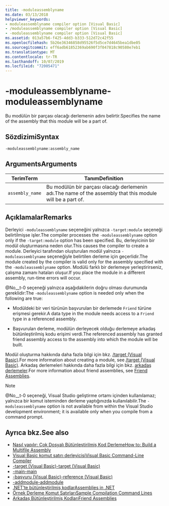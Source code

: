 ```yaml
---
title: -moduleassemblyname
ms.date: 03/13/2018
helpviewer_keywords:
- moduleassemblyname compiler option [Visual Basic]
- /moduleassemblyname compiler option [Visual Basic]
- -moduleassemblyname compiler option [Visual Basic]
ms.assetid: 013a57b6-f425-4dd3-b333-512d72c42f55
ms.openlocfilehash: 5b26e36346858d95526f5d5ce7d4645bea1dbe05
ms.sourcegitcommit: eff6adb61852369ab690f3f047818c90580e7eb1
ms.translationtype: MT
ms.contentlocale: tr-TR
ms.lasthandoff: 10/07/2019
ms.locfileid: "72005471"
---
```

# <a name="-moduleassemblyname"></a><span data-ttu-id="390f5-102">-moduleassemblyname</span><span class="sxs-lookup"><span data-stu-id="390f5-102">-moduleassemblyname</span></span>
<span data-ttu-id="390f5-103">Bu modülün bir parçası olacağı derlemenin adını belirtir.</span><span class="sxs-lookup"><span data-stu-id="390f5-103">Specifies the name of the assembly that this module will be a part of.</span></span>  
  
## <a name="syntax"></a><span data-ttu-id="390f5-104">Sözdizimi</span><span class="sxs-lookup"><span data-stu-id="390f5-104">Syntax</span></span>  
  
```console  
-moduleassemblyname:assembly_name  
```  
  
## <a name="arguments"></a><span data-ttu-id="390f5-105">Arguments</span><span class="sxs-lookup"><span data-stu-id="390f5-105">Arguments</span></span>  
  
|<span data-ttu-id="390f5-106">Terim</span><span class="sxs-lookup"><span data-stu-id="390f5-106">Term</span></span>|<span data-ttu-id="390f5-107">Tanım</span><span class="sxs-lookup"><span data-stu-id="390f5-107">Definition</span></span>|  
|---|---|  
|`assembly_name`|<span data-ttu-id="390f5-108">Bu modülün bir parçası olacağı derlemenin adı.</span><span class="sxs-lookup"><span data-stu-id="390f5-108">The name of the assembly that this module will be a part of.</span></span>|  
  
## <a name="remarks"></a><span data-ttu-id="390f5-109">Açıklamalar</span><span class="sxs-lookup"><span data-stu-id="390f5-109">Remarks</span></span>  
 <span data-ttu-id="390f5-110">Derleyici `-moduleassemblyname` seçeneğini yalnızca `-target:module` seçeneği belirtilmişse işler.</span><span class="sxs-lookup"><span data-stu-id="390f5-110">The compiler processes the `-moduleassemblyname` option only if the `-target:module` option has been specified.</span></span> <span data-ttu-id="390f5-111">Bu, derleyicinin bir modül oluşturmasına neden olur.</span><span class="sxs-lookup"><span data-stu-id="390f5-111">This causes the compiler to create a module.</span></span> <span data-ttu-id="390f5-112">Derleyici tarafından oluşturulan modül yalnızca `-moduleassemblyname` seçeneğiyle belirtilen derleme için geçerlidir.</span><span class="sxs-lookup"><span data-stu-id="390f5-112">The module created by the compiler is valid only for the assembly specified with the `-moduleassemblyname` option.</span></span> <span data-ttu-id="390f5-113">Modülü farklı bir derlemeye yerleştirirseniz, çalışma zamanı hataları oluşur.</span><span class="sxs-lookup"><span data-stu-id="390f5-113">If you place the module in a different assembly, run-time errors will occur.</span></span>  
  
 <span data-ttu-id="390f5-114">@No__t-0 seçeneği yalnızca aşağıdakilerin doğru olması durumunda gereklidir:</span><span class="sxs-lookup"><span data-stu-id="390f5-114">The `-moduleassemblyname` option is needed only when the following are true:</span></span>  
  
- <span data-ttu-id="390f5-115">Modüldeki bir veri türünün başvurulan bir derlemede `Friend` türüne erişmesi gerekir.</span><span class="sxs-lookup"><span data-stu-id="390f5-115">A data type in the module needs access to a `Friend` type in a referenced assembly.</span></span>  
  
- <span data-ttu-id="390f5-116">Başvurulan derleme, modülün derleyecek olduğu derlemeye arkadaş bütünleştirilmiş kodu erişimi verdi.</span><span class="sxs-lookup"><span data-stu-id="390f5-116">The referenced assembly has granted friend assembly access to the assembly into which the module will be built.</span></span>  
  
 <span data-ttu-id="390f5-117">Modül oluşturma hakkında daha fazla bilgi için bkz. [/target (Visual Basic)](../../../visual-basic/reference/command-line-compiler/target.md).</span><span class="sxs-lookup"><span data-stu-id="390f5-117">For more information about creating a module, see [/target (Visual Basic)](../../../visual-basic/reference/command-line-compiler/target.md).</span></span> <span data-ttu-id="390f5-118">Arkadaş derlemeleri hakkında daha fazla bilgi için bkz. [arkadaş derlemeler](../../../standard/assembly/friend.md).</span><span class="sxs-lookup"><span data-stu-id="390f5-118">For more information about friend assemblies, see [Friend Assemblies](../../../standard/assembly/friend.md).</span></span>  
  
> [!NOTE]
> <span data-ttu-id="390f5-119">@No__t-0 seçeneği, Visual Studio geliştirme ortamı içinden kullanılamaz; yalnızca bir komut isteminden derleme yaptığınızda kullanılabilir.</span><span class="sxs-lookup"><span data-stu-id="390f5-119">The `-moduleassemblyname` option is not available from within the Visual Studio development environment; it is available only when you compile from a command prompt.</span></span>  
  
## <a name="see-also"></a><span data-ttu-id="390f5-120">Ayrıca bkz.</span><span class="sxs-lookup"><span data-stu-id="390f5-120">See also</span></span>

- [<span data-ttu-id="390f5-121">Nasıl yapılır: Çok Dosyalı Bütünleştirilmiş Kod Derleme</span><span class="sxs-lookup"><span data-stu-id="390f5-121">How to: Build a Multifile Assembly</span></span>](../../../framework/app-domains/build-multifile-assembly.md)
- [<span data-ttu-id="390f5-122">Visual Basic komut satırı derleyicisi</span><span class="sxs-lookup"><span data-stu-id="390f5-122">Visual Basic Command-Line Compiler</span></span>](../../../visual-basic/reference/command-line-compiler/index.md)
- [<span data-ttu-id="390f5-123">-target (Visual Basic)</span><span class="sxs-lookup"><span data-stu-id="390f5-123">-target (Visual Basic)</span></span>](../../../visual-basic/reference/command-line-compiler/target.md)
- [<span data-ttu-id="390f5-124">-main</span><span class="sxs-lookup"><span data-stu-id="390f5-124">-main</span></span>](../../../visual-basic/reference/command-line-compiler/main.md)
- [<span data-ttu-id="390f5-125">-başvuru (Visual Basic)</span><span class="sxs-lookup"><span data-stu-id="390f5-125">-reference (Visual Basic)</span></span>](../../../visual-basic/reference/command-line-compiler/reference.md)
- [<span data-ttu-id="390f5-126">-addmodule</span><span class="sxs-lookup"><span data-stu-id="390f5-126">-addmodule</span></span>](../../../visual-basic/reference/command-line-compiler/addmodule.md)
- [<span data-ttu-id="390f5-127">.NET’te bütünleştirilmiş kodlar</span><span class="sxs-lookup"><span data-stu-id="390f5-127">Assemblies in .NET</span></span>](../../../standard/assembly/index.md)
- [<span data-ttu-id="390f5-128">Örnek Derleme Komut Satırları</span><span class="sxs-lookup"><span data-stu-id="390f5-128">Sample Compilation Command Lines</span></span>](../../../visual-basic/reference/command-line-compiler/sample-compilation-command-lines.md)
- [<span data-ttu-id="390f5-129">Arkadaş Bütünleştirilmiş Kodları</span><span class="sxs-lookup"><span data-stu-id="390f5-129">Friend Assemblies</span></span>](../../../standard/assembly/friend.md)
